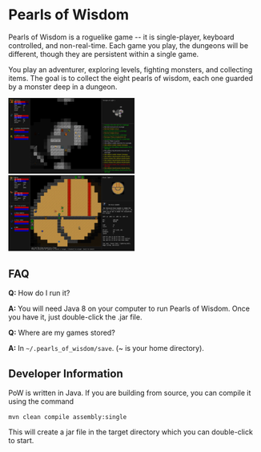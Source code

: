 # Pearls of Wisdom

Pearls of Wisdom is a roguelike game -- it is single-player, keyboard
controlled, and non-real-time.  Each game you play, the dungeons will be
different, though they are persistent within a single game.

You play an adventurer, exploring levels, fighting monsters, and collecting
items.  The goal is to collect the eight pearls of wisdom, each one guarded by
a monster deep in a dungeon.

<img src="screenshots/screenshot1.png" width="50%"> <img src="screenshots/screenshot2.png" width="50%">

## FAQ

**Q:** How do I run it?

**A:** You will need Java 8 on your computer to run Pearls of Wisdom.  Once you
have it, just double-click the .jar file.

**Q:** Where are my games stored?

**A:** In `~/.pearls_of_wisdom/save`.  (~ is your home directory).

## Developer Information

PoW is written in Java. If you are building from source, you can compile it
using the command

```
mvn clean compile assembly:single
```

This will create a jar file in the target directory which you can double-click 
to start.
